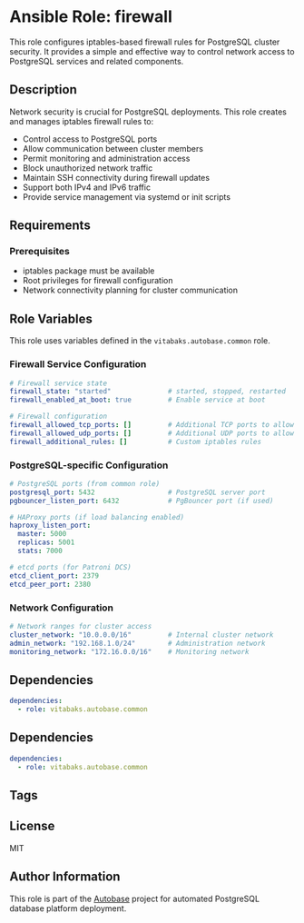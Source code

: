 # Ansible Role: firewall

This role configures iptables-based firewall rules for PostgreSQL cluster security. It provides a simple and effective way to control network access to PostgreSQL services and related components.

## Description

Network security is crucial for PostgreSQL deployments. This role creates and manages iptables firewall rules to:

- Control access to PostgreSQL ports
- Allow communication between cluster members
- Permit monitoring and administration access
- Block unauthorized network traffic
- Maintain SSH connectivity during firewall updates
- Support both IPv4 and IPv6 traffic
- Provide service management via systemd or init scripts

## Requirements

### Prerequisites

- iptables package must be available
- Root privileges for firewall configuration
- Network connectivity planning for cluster communication

## Role Variables

This role uses variables defined in the `vitabaks.autobase.common` role.

### Firewall Service Configuration

```yaml
# Firewall service state
firewall_state: "started"              # started, stopped, restarted
firewall_enabled_at_boot: true         # Enable service at boot

# Firewall configuration
firewall_allowed_tcp_ports: []         # Additional TCP ports to allow
firewall_allowed_udp_ports: []         # Additional UDP ports to allow
firewall_additional_rules: []          # Custom iptables rules
```

### PostgreSQL-specific Configuration

```yaml
# PostgreSQL ports (from common role)
postgresql_port: 5432                  # PostgreSQL server port
pgbouncer_listen_port: 6432            # PgBouncer port (if used)

# HAProxy ports (if load balancing enabled)
haproxy_listen_port:
  master: 5000
  replicas: 5001
  stats: 7000

# etcd ports (for Patroni DCS)
etcd_client_port: 2379
etcd_peer_port: 2380
```

### Network Configuration

```yaml
# Network ranges for cluster access
cluster_network: "10.0.0.0/16"         # Internal cluster network
admin_network: "192.168.1.0/24"        # Administration network
monitoring_network: "172.16.0.0/16"    # Monitoring network
```

## Dependencies

```yaml
dependencies:
  - role: vitabaks.autobase.common
```


## Dependencies

```yaml
dependencies:
  - role: vitabaks.autobase.common
```

## Tags

## License

MIT

## Author Information

This role is part of the [Autobase](https://github.com/vitabaks/autobase) project for automated PostgreSQL database platform deployment.
